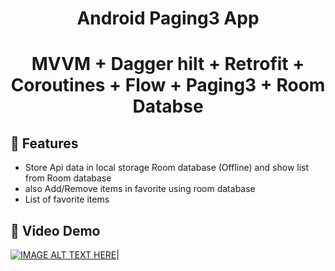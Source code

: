 <h1 align="center">Android Paging3 App</h1>
<h1 align="center">MVVM + Dagger hilt + Retrofit + Coroutines + Flow + Paging3 + Room Databse</h1>




## 🌟 Features
* Store Api data in local storage Room database (Offline) and show list from Room database
*  also Add/Remove items in favorite using room database
* List of favorite items

## 🌟 Video Demo

[![IMAGE ALT TEXT HERE](https://img.youtube.com/vi/-jj_j2oNEGA/0.jpg)](https://www.youtube.com/shorts/-jj_j2oNEGA)|